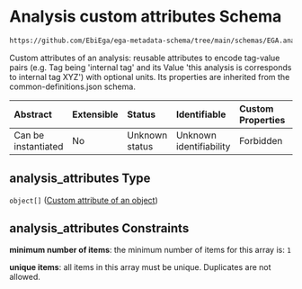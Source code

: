 # Analysis custom attributes Schema

```txt
https://github.com/EbiEga/ega-metadata-schema/tree/main/schemas/EGA.analysis.json#/properties/analysis_attributes
```

Custom attributes of an analysis: reusable attributes to encode tag-value pairs (e.g. Tag being 'internal tag' and its Value 'this analysis is corresponds to internal tag XYZ') with optional units. Its properties are inherited from the common-definitions.json schema.

| Abstract            | Extensible | Status         | Identifiable            | Custom Properties | Additional Properties | Access Restrictions | Defined In                                                                       |
| :------------------ | :--------- | :------------- | :---------------------- | :---------------- | :-------------------- | :------------------ | :------------------------------------------------------------------------------- |
| Can be instantiated | No         | Unknown status | Unknown identifiability | Forbidden         | Forbidden             | none                | [EGA.analysis.json\*](../../../schemas/EGA.analysis.json "open original schema") |

## analysis\_attributes Type

`object[]` ([Custom attribute of an object](ega-12-definitions-custom-attribute-of-an-object.md))

## analysis\_attributes Constraints

**minimum number of items**: the minimum number of items for this array is: `1`

**unique items**: all items in this array must be unique. Duplicates are not allowed.

